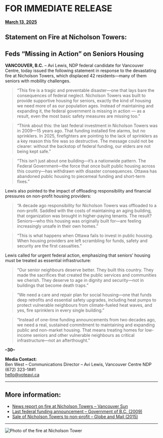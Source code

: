 # FOR IMMEDIATE RELEASE

[**March 13, 2025**](https://www.voteavi.ca/on_the_fire_at_nicholson_towers_ottawa_missing_in_action_in_seniors_housing)

## Statement on Fire at Nicholson Towers:  
## Feds “Missing in Action” on Seniors Housing

**VANCOUVER, B.C.** – Avi Lewis, NDP federal candidate for Vancouver Centre, today issued the following statement in response to the devastating fire at Nicholson Towers, which displaced 42 residents—many of them seniors with mobility challenges.

> “This fire is a tragic and preventable disaster—one that lays bare the consequences of federal neglect. Nicholson Towers was built to provide supportive housing for seniors, exactly the kind of housing we need more of as our population ages. Instead of maintaining and expanding it, the federal government is missing in action — as a result, even the most basic safety measures are missing too.”

> “Think about this: the last federal investment in Nicholson Towers was in 2009—15 years ago. That funding installed fire alarms, but no sprinklers. In 2025, firefighters are pointing to the lack of sprinklers as a key reason this fire was so destructive. The message could not be clearer: without the backstop of federal funding, our elders are not being kept safe.”

> “This isn’t just about one building—it’s a nationwide pattern. The Federal Government—the force that once built public housing across this country—has withdrawn with disaster consequences. Ottawa has abandoned public housing to piecemeal funding and short-term fixes.”

Lewis also pointed to the impact of offloading responsibility and financial pressures on non-profit housing providers:

> “A decade ago responsibility for Nicholson Towers was offloaded to a non-profit. Saddled with the costs of maintaining an aging building, that organization was brought in higher-paying tenants. The result? Seniors—who this housing was originally built for—are feeling increasingly unsafe in their own homes.”

> “This is what happens when Ottawa fails to invest in public housing. When housing providers are left scrambling for funds, safety and security are the first casualties.”

Lewis called for urgent federal action, emphasizing that seniors’ housing must be treated as essential infrastructure:

> “Our senior neighbours deserve better. They built this country. They made the sacrifices that created the public services and communities we cherish. They deserve to age in dignity and security—not in buildings that become death traps.”

> “We need a care and repair plan for social housing—one that funds deep retrofits and essential safety upgrades, including heat pumps to protect vulnerable neighbours from climate-fueled heat waves, and yes, fire sprinklers in every single building.”

> “Instead of one-time funding announcements from two decades ago, we need a real, sustained commitment to maintaining and expanding public and non-market housing. That means treating homes for low-income seniors and other vulnerable neighbours as critical infrastructure—not an afterthought.”

**–30–**

**Media Contact:**  
Ben West – Communications Director – Avi Lewis, Vancouver Centre NDP  
(672) 323-1##1  
hello@voteavi.ca

---

## More information:

- [News report on fire at Nicholson Towers – Vancouver Sun](https://vancouversun.com/news/vancouver-west-end-senior-affordable-housing?utm_source=Sailthru&utm_medium=email&utm_campaign=Sunrise%20Newsletter%20VS%202025-03-13&utm_term=VS_Sunrise)  
- [Last federal funding announcement – Government of B.C. (2009)](https://archive.news.gov.bc.ca/releases/news_releases_2009-2013/2009prem0050-000481.htm)  
- [Sale of Nicholson Towers to non-profit – Globe and Mail (2015)](https://www.theglobeandmail.com/news/british-columbia/tenants-fears-allayed-after-candidates-for-social-housing-sale-revealed/article26011601/)

---

![Photo of the fire at Nicholson Tower](https://cdn.nationbuilderthemes.ca/vcndp/tr:q-85,c-at_max,w-1680/pages/795/attachments/original/1741890457/photo_of_the_fire_at_Nicholson_Tower.png?1741890457)
